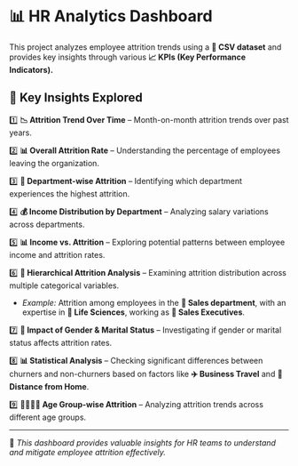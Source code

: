 # 📊 HR Analytics Dashboard  

This project analyzes employee attrition trends using a **📂 CSV dataset** and provides key insights through various **📈 KPIs (Key Performance Indicators).**  

## 🚀 Key Insights Explored  

1️⃣ **📉 Attrition Trend Over Time** – Month-on-month attrition trends over past years.  

2️⃣ **📊 Overall Attrition Rate** – Understanding the percentage of employees leaving the organization.  

3️⃣ **🏢 Department-wise Attrition** – Identifying which department experiences the highest attrition.  

4️⃣ **💰 Income Distribution by Department** – Analyzing salary variations across departments.  

5️⃣ **📊 Income vs. Attrition** – Exploring potential patterns between employee income and attrition rates.  

6️⃣ **📂 Hierarchical Attrition Analysis** – Examining attrition distribution across multiple categorical variables.  
   - *Example:* Attrition among employees in the **🛒 Sales department**, with an expertise in **🔬 Life Sciences**, working as **👔 Sales Executives**.  

7️⃣ **🚻 Impact of Gender & Marital Status** – Investigating if gender or marital status affects attrition rates.  

8️⃣ **📊 Statistical Analysis** – Checking significant differences between churners and non-churners based on factors like **✈️ Business Travel** and **🏡 Distance from Home**.  

9️⃣ **👶🧑‍💼👴 Age Group-wise Attrition** – Analyzing attrition trends across different age groups.  

---

📌 *This dashboard provides valuable insights for HR teams to understand and mitigate employee attrition effectively.*  

